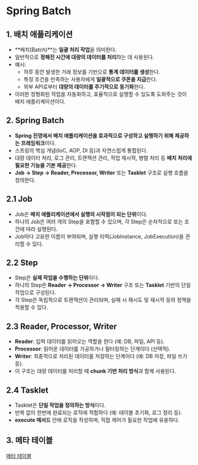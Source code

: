 # Spring Batch

## 1. 배치 애플리케이션

- **배치(Batch)**는 **일괄 처리 작업**을 의미한다.
- 일반적으로 **정해진 시간에 대량의 데이터를 처리**하는 데 사용된다.
- 예시:
  - 하루 동안 발생한 거래 정보를 기반으로 **통계 데이터를 생성**한다.
  - 특정 조건을 만족하는 사용자에게 **일괄적으로 쿠폰을 지급**한다.
  - 외부 API로부터 **대량의 데이터를 주기적으로 동기화**한다.
- 이러한 정형화된 작업을 자동화하고, 효율적으로 실행할 수 있도록 도와주는 것이 배치 애플리케이션이다.

## 2. Spring Batch

- **Spring 진영에서 배치 애플리케이션을 효과적으로 구성하고 실행하기 위해 제공하는 프레임워크**이다.
- 스프링의 핵심 개념(IoC, AOP, DI 등)과 자연스럽게 통합된다.
- 대량 데이터 처리, 로그 관리, 트랜잭션 관리, 작업 재시작, 병렬 처리 등 **배치 처리에 필요한 기능을 기본 제공**한다.
- **Job → Step → Reader, Processor, Writer** 또는 **Tasklet** 구조로 실행 흐름을 정의한다.

## 2.1 Job

- Job은 **배치 애플리케이션에서 실행의 시작점이 되는 단위**이다.
- 하나의 Job은 여러 개의 Step을 포함할 수 있으며, 각 Step은 순차적으로 또는 조건에 따라 실행된다.
- Job마다 고유한 이름이 부여되며, 실행 이력(JobInstance, JobExecution)을 관리할 수 있다.

## 2.2 Step

- Step은 **실제 작업을 수행하는 단위**이다.
- 하나의 Step은 **Reader → Processor → Writer** 구조 또는 **Tasklet** 기반의 단일 작업으로 구성된다.
- 각 Step은 독립적으로 트랜잭션이 관리되며, 실패 시 재시도 및 재시작 등의 정책을 적용할 수 있다.

## 2.3 Reader, Processor, Writer

- **Reader**: 입력 데이터를 읽어오는 역할을 한다 (예: DB, 파일, API 등).
- **Processor**: 읽어온 데이터를 가공하거나 필터링하는 단계이다 (선택적).
- **Writer**: 최종적으로 처리된 데이터를 저장하는 단계이다 (예: DB 저장, 파일 쓰기 등).
- 이 구조는 대량 데이터를 처리할 때 **chunk 기반 처리 방식**과 함께 사용된다.

## 2.4 Tasklet

- Tasklet은 **단일 작업을 정의하는 방식**이다.
- 반복 없이 한번에 완료되는 로직에 적합하다 (예: 테이블 초기화, 로그 정리 등).
- **execute 메서드** 안에 로직을 작성하며, 직접 제어가 필요한 작업에 유용하다.

## 3. 메타 테이블

[메타 테이블](./meta-tables.md)
